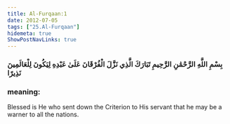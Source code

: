 ```yaml
---
title: Al-Furqaan:1
date: 2012-07-05
tags: ["25.Al-Furqaan"]
hidemeta: true 
ShowPostNavLinks: true 
---
```

### بِسْمِ اللَّهِ الرَّحْمَٰنِ الرَّحِيمِ تَبَارَكَ الَّذِي نَزَّلَ الْفُرْقَانَ عَلَىٰ عَبْدِهِ لِيَكُونَ لِلْعَالَمِينَ نَذِيرًا
### meaning: 
Blessed is He who sent down the Criterion to His servant that he may be a warner to all the nations.
